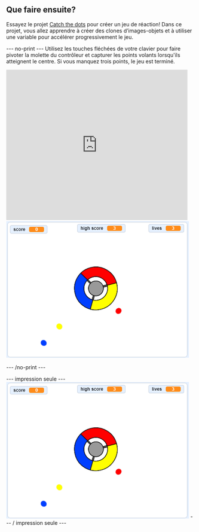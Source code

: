 ## Que faire ensuite?

Essayez le projet [Catch the dots](https://projects.raspberrypi.org/en/projects/catch-the-dots?utm_source=pathway&utm_medium=whatnext&utm_campaign=projects) pour créer un jeu de réaction! Dans ce projet, vous allez apprendre à créer des clones d’images-objets et à utiliser une variable pour accélérer progressivement le jeu.

\--- no-print \--- Utilisez les touches fléchées de votre clavier pour faire pivoter la molette du contrôleur et capturer les points volants lorsqu'ils atteignent le centre. Si vous manquez trois points, le jeu est terminé.

<div class="scratch-preview">
  <iframe allowtransparency="true" width="485" height="402" src="https://scratch.mit.edu/projects/embed/252923761/?autostart=false" frameborder="0" scrolling="no"></iframe>
  <img src="images/dots-final.png">
</div>

\--- /no-print \---

\--- impression seule \--- ![Dots screenshot](images/dots-final.png) \--- / impression seule \---